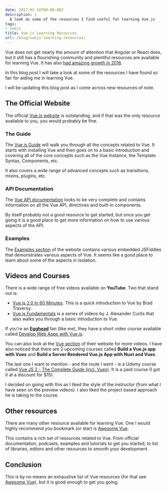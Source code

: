 ```yaml
---
date: 2017-02-16T00:00:00Z
description: |
  A look as some of the resources I find useful for learning Vue.js
tags:
- vuejs
title: Vue.js Learning Resources
url: /blog/vuejs-learning-resources/
---
```


Vue does not get nearly the amount of attention that Angular or React does, but it still has a flourishing community and plentiful resources are available for learning Vue. It has also [had amazing growth in 2016](https://medium.com/the-vue-point/vue-in-2016-8df71d98bfb3#.k54yhfyl8).

In this blog post I will take a look at some of the resources I have found so fair for aiding me in learning Vue.

I will be updating this blog post as I come across new resources of note.

## The Official Website

The official [Vue.js website](https://vuejs.org/) is outstanding, and if that was the only resource available to you, you would probably be fine.

### The Guide

The [Vue.js Guide](https://vuejs.org/v2/guide/) will walk you through all the concepts related to Vue. It starts with installing Vue and then goes on to a basic introduction and covering all of the core concepts such as the Vue Instance, the Template Syntax, Components, etc.

It also covers a wide range of advanced concepts such as transitions, mixins, plugins, etc.

### API Documentation

The [Vue API documentation](https://vuejs.org/v2/api/) looks to be very complete and contains information on all the Vue API, directives and built-in components.

By itself probably not a good resource to get started, but once you get going it is a good place to get more information on how to use various aspects of the API.

### Examples

The [Examples section](https://vuejs.org/v2/examples/) of the website contains various embedded JSFiddles that demonstrates various aspects of Vue. It seems like a good place to learn about some of the aspects in isolation.

## Videos and Courses

There is a wide range of free videos available on **YouTube**. Two that stand out is:

* [Vue.js 2.0 In 60 Minutes](https://www.youtube.com/watch?v=z6hQqgvGI4Y). This is a quick introduction to Vue by Brad Traversy.
* [Vue.js Fundamentals](https://www.youtube.com/watch?v=vzSjlLzGB1A&list=PLwAKR305CRO_1yAao-8aZiQnBqJeyng4O) is a series of videos by J. Alexander Curtis that also walks you through a basic introduction to Vue.

If you're an **[Egghead](https://egghead.io)** fan (like me), they have a short video course available called [Develop Web Apps with Vue.js](https://egghead.io/courses/develop-web-apps-with-vue-js).

You can also look at the [Vue section](https://egghead.io/technologies/vue) of their website for more videos. I have also noticed that there are 2 upcoming courses called **Build a Vue.js app with Vuex** and **Build a Server Rendered Vue.js App with Nuxt and Vuex**.

The last one I want to mention - and the route I went - is a Udemy course called [
Vue JS 2 - The Complete Guide (incl. Vuex)](https://www.udemy.com/vuejs-2-the-complete-guide/). It is a paid course (I got it at a discount for $15). 

I decided on going with this as I liked the style of the instructor (from what I have seen on the preview videos). I also liked the project based approach he is taking to the course.

## Other resources

There are many other resource available for learning Vue. One I would highly recommend you bookmark (or star) is [Awesome Vue](https://github.com/vuejs/awesome-vue).

This contains a rich set of resources related to Vue. From official documentation, podcasts, examples and tutorials to get you started, to list of libraries, editors and other resources to smooth your development.

## Conclusion

This is by no means an exhaustive list of Vue resources (for that see [Awesome Vue](https://github.com/vuejs/awesome-vue)), but it is good enough to get you going.